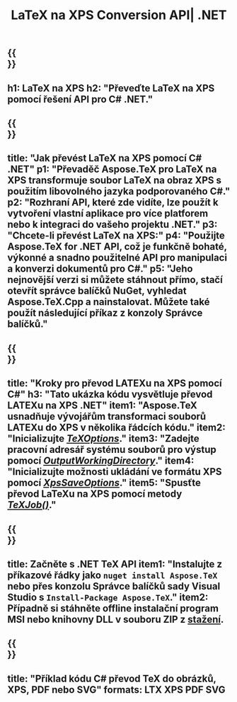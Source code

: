 ﻿---
translation: true
template: /_templates/_conversion-child-net.md
title: LaTeX na XPS Conversion API| .NET
description: Funkce převodu LaTeX na XPS. Integrujte tuto místní knihovnu .NET do svého projektu nebo použijte multiplatformní aplikace pro převod LaTeXu na XPS.
keywords: latex to xps api net, latex2xps integrovat c#
url: /net/conversion/latex-to-xps/
family: tex
platformtag: net
feature: conversion
informat: LATEX
outformat: XPS
otherformats: BMP PNG JPEG TIFF SVG PDF
---

{{<section banner>}}
---
h1: LaTeX na XPS
h2: "Převeďte LaTeX na XPS pomocí řešení API pro C# .NET."
---

{{<section overview>}}
---
title: "Jak převést LaTeX na XPS pomocí C# .NET"
p1: "Převaděč Aspose.TeX pro LaTeX na XPS transformuje soubor LaTeX na obraz XPS s použitím libovolného jazyka podporovaného C#."
p2: "Rozhraní API, které zde vidíte, lze použít k vytvoření vlastní aplikace pro více platforem nebo k integraci do vašeho projektu .NET."
p3: "Chcete-li převést LaTeX na XPS:"
p4: "Použijte Aspose.TeX for .NET API, což je funkčně bohaté, výkonné a snadno použitelné API pro manipulaci a konverzi dokumentů pro C#."
p5: "Jeho nejnovější verzi si můžete stáhnout přímo, stačí otevřít správce balíčků NuGet, vyhledat Aspose.TeX.Cpp a nainstalovat. Můžete také použít následující příkaz z konzoly Správce balíčků."
---

{{<section feature1>}}
---
title: "Kroky pro převod LATEXu na XPS pomocí C#"
h3: "Tato ukázka kódu vysvětluje převod LATEXu na XPS .NET"
item1: "Aspose.TeX usnadňuje vývojářům transformaci souborů LATEXu do XPS v několika řádcích kódu."
item2: "Inicializujte [*TeXOptions*](https://reference.aspose.com/tex/net/aspose.tex/texoptions/)."
item3: "Zadejte pracovní adresář systému souborů pro výstup pomocí [*OutputWorkingDirectory*](https://reference.aspose.com/tex/net/aspose.tex/texoptions/outputworkingdirectory/)."
item4: "Inicializujte možnosti ukládání ve formátu XPS pomocí [*XpsSaveOptions*](https://reference.aspose.com/tex/net/aspose.tex.presentation.image/xpssaveoptions/)."
item5: "Spusťte převod LaTeXu na XPS pomocí metody [*TeXJob()*](https://reference.aspose.com/tex/net/aspose.tex/texjob/)."
---

{{<section feature2>}}
---
title: Začněte s .NET TeX API
item1: "Instalujte z příkazové řádky jako ```nuget install Aspose.TeX``` nebo přes konzolu Správce balíčků sady Visual Studio s ```Install-Package Aspose.TeX```."
item2: Případně si stáhněte offline instalační program MSI nebo knihovny DLL v souboru ZIP z [stažení](https://releases.aspose.com/tex/net).
---

{{<section widget>}}
---
title: "Příklad kódu C# převod TeX do obrázků, XPS, PDF nebo SVG"
formats: LTX XPS PDF SVG
---